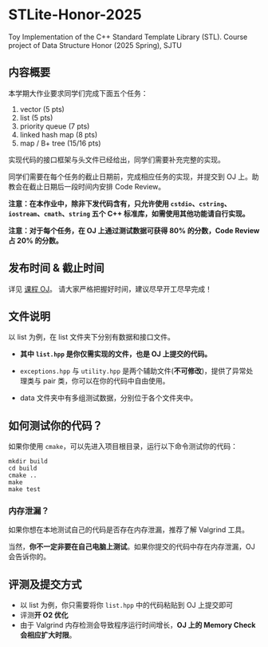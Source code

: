 # STLite-Honor-2025
Toy Implementation of the C++ Standard Template Library (STL). Course project of Data Structure Honor (2025 Spring), SJTU

## 内容概要

本学期大作业要求同学们完成下面五个任务：

1. vector (5 pts)
2. list (5 pts)
2. priority queue (7 pts)
2. linked hash map (8 pts)
3. map / B+ tree (15/16 pts)

实现代码的接口框架与头文件已经给出，同学们需要补充完整的实现。

同学们需要在每个任务的截止日期前，完成相应任务的实现，并提交到 OJ 上。助教会在截止日期后一段时间内安排 Code Review。

**注意：在本作业中，除非下发代码含有，只允许使用 `cstdio`、`cstring`、`iostream`、`cmath`、`string` 五个 C++ 标准库，如需使用其他功能请自行实现。**

**注意：对于每个任务，在 OJ 上通过测试数据可获得 80% 的分数，Code Review 占 20% 的分数。**

## 发布时间 & 截止时间

详见 [课程 OJ](https://acm.sjtu.edu.cn/OnlineJudge/problemset/1058)。
请大家严格把握好时间，建议尽早开工尽早完成！

## 文件说明

以 list 为例，在 list 文件夹下分别有数据和接口文件。

* **其中 `list.hpp` 是你仅需实现的文件，也是 OJ 上提交的代码。**

* `exceptions.hpp` 与 `utility.hpp` 是两个辅助文件(**不可修改**)，提供了异常处理类与 pair 类，你可以在你的代码中自由使用。
* data 文件夹中有多组测试数据，分别位于各个文件夹中。

## 如何测试你的代码？

如果你使用 `cmake`，可以先进入项目根目录，运行以下命令测试你的代码：

```
mkdir build
cd build
cmake ..
make
make test
```

### 内存泄漏？

如果你想在本地测试自己的代码是否存在内存泄漏，推荐了解 Valgrind 工具。

当然，**你不一定非要在自己电脑上测试**。如果你提交的代码中存在内存泄漏，OJ 会告诉你的。

## 评测及提交方式

* 以 list 为例，你只需要将你 `list.hpp` 中的代码粘贴到 OJ 上提交即可
* 评测**开 O2 优化**
* 由于 Valgrind 内存检测会导致程序运行时间增长，**OJ 上的 Memory Check 会相应扩大时限**。

